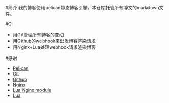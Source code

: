 #简介
我的博客使用pelican静态博客引擎，本仓库托管所有博文的markdown文件。

#CI
* 用Git管理所有博客的变动
* 用Github的webhook来出发博客渲染请求
* 用Nginx+Lua处理webhook请求渲染博客

#感谢
* [Pelican](http://getpelican.com)
* [Git](http://git-scm.com)
* [Github](http://github.com)
* [Nginx](http://nginx.org)
* [Lua Nginx module](https://github.com/openresty/lua-nginx-module)
* [Lua](http://lua.org)

